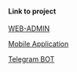 #### Link to project

[WEB-ADMIN](https://bagyt.herokuapp.com/)

[Mobile Application](https://play.google.com/store/apps/details?id=com.bagyt)

[Telegram BOT](https://web.telegram.org/#/im?p=@BagytBot)

